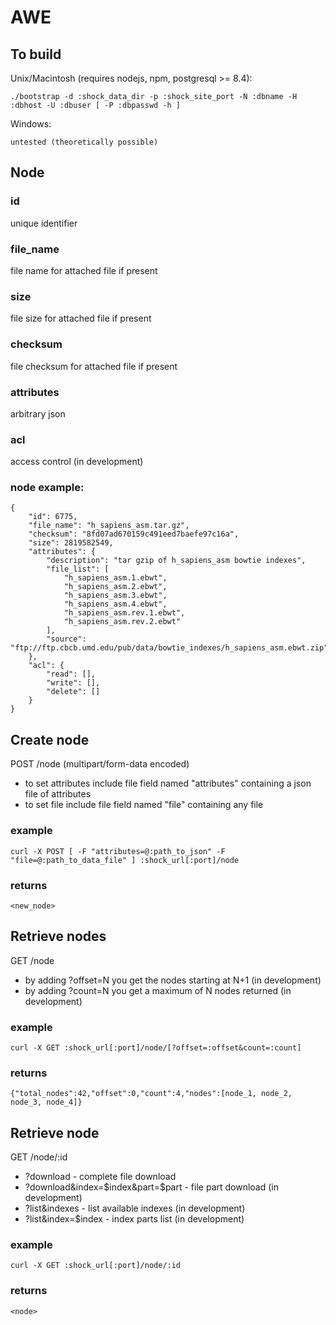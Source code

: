AWE 
===

To build
--------

Unix/Macintosh (requires nodejs, npm, postgresql >= 8.4):

    ./bootstrap -d :shock_data_dir -p :shock_site_port -N :dbname -H :dbhost -U :dbuser [ -P :dbpasswd -h ]

Windows:
	
	untested (theoretically possible)

Node
----

### id
unique identifier

### file_name 
file name for attached file if present

### size
file size for attached file if present

### checksum
file checksum for attached file if present

### attributes
arbitrary json

### acl
access control (in development)

### node example:

	{
	    "id": 6775,
	    "file_name": "h_sapiens_asm.tar.gz",
	    "checksum": "8fd07ad670159c491eed7baefe97c16a",
	    "size": 2819582549,
	    "attributes": {
	        "description": "tar gzip of h_sapiens_asm bowtie indexes",
	        "file_list": [
	            "h_sapiens_asm.1.ebwt",
	            "h_sapiens_asm.2.ebwt",
	            "h_sapiens_asm.3.ebwt",
	            "h_sapiens_asm.4.ebwt",
	            "h_sapiens_asm.rev.1.ebwt",
	            "h_sapiens_asm.rev.2.ebwt"
	        ],
	        "source": "ftp://ftp.cbcb.umd.edu/pub/data/bowtie_indexes/h_sapiens_asm.ebwt.zip"
	    },
	    "acl": {
	        "read": [],
	        "write": [],
	        "delete": []
	    }
	}

Create node
-----------

POST /node (multipart/form-data encoded)

 - to set attributes include file field named "attributes" containing a json file of attributes
 - to set file include file field named "file" containing any file

### example
	
	curl -X POST [ -F "attributes=@:path_to_json" -F "file=@:path_to_data_file" ] :shock_url[:port]/node
	
### returns

	<new_node>

Retrieve nodes
--------------

GET /node

 - by adding ?offset=N you get the nodes starting at N+1 (in development)
 - by adding ?count=N you get a maximum of N nodes returned (in development)

### example
	
	curl -X GET :shock_url[:port]/node/[?offset=:offset&count=:count]
		
### returns

	{"total_nodes":42,"offset":0,"count":4,"nodes":[node_1, node_2, node_3, node_4]}

Retrieve node
-------------

GET /node/:id
	
 - ?download - complete file download
 - ?download&index=$index&part=$part - file part download (in development)
 - ?list&indexes - list available indexes (in development)
 - ?list&index=$index - index parts list	(in development)
	
### example	

	curl -X GET :shock_url[:port]/node/:id
	
### returns

	<node>

